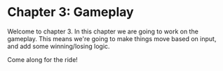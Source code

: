 # Chapter 3: Gameplay

Welcome to chapter 3. In this chapter we are going to work on the gameplay. This means we're going to make things move based on input, and add some winning/losing logic. 

Come along for the ride!
